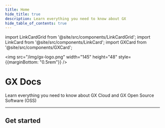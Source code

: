 ```yaml
---
title: Home
hide_title: true
description: Learn everything you need to know about GX
hide_table_of_contents: true
---
```


import LinkCardGrid from '@site/src/components/LinkCardGrid';
import LinkCard from '@site/src/components/LinkCard';
import GXCard from '@site/src/components/GXCard';


<img src="/img/gx-logo.png" width="145" height="48" style={{marginBottom: "0.5rem"}} />

# GX Docs

<p className="DocItem__header-description">Learn everything you need to know about GX Cloud and GX Open Source Software (OSS)</p>

---

<GXCard />

## Get started

<LinkCardGrid>
  <LinkCard topIcon label="Get started with GX Cloud" description="The same great features and functionality as GX OSS in a more accessible format." href="/docs/cloud/setup/setup_cloud" icon="/img/cloud_storage.svg" />
  <LinkCard topIcon label="Get started with GX OSS" description="Get started with our original offering." href="/docs/guides/setup/get_started_lp" icon="/img/oss_icon.svg" />
  <LinkCard topIcon label="GX API" description="View our available APIs." href="" icon="/img/api_icon.svg" />
  <LinkCard topIcon label="Learn" description="Use tutorials and conceptual topics to learn everything you need to know about GX features and functionality." href="" icon="/img/overview_icon.svg" />
</LinkCardGrid>